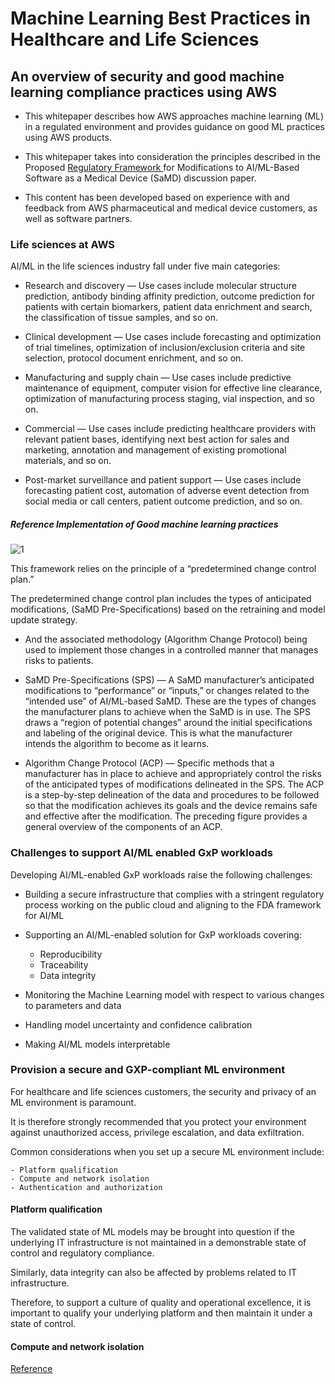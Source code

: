 
# Machine Learning Best Practices in Healthcare and Life Sciences



## An overview of security and good machine learning compliance practices using AWS


- This whitepaper describes how AWS approaches machine learning (ML) in a regulated environment and provides guidance on good ML practices using AWS products.

- This whitepaper takes into consideration the principles described in the Proposed <a href="https://www.fda.gov/files/medical%20devices/published/US-FDA-Artificial-Intelligence-and-Machine-Learning-Discussion-Paper.pdf"> Regulatory Framework </a> for Modifications to AI/ML-Based Software as a Medical Device (SaMD) discussion paper.

- This content has been developed based on experience with and feedback from AWS pharmaceutical and medical device customers, as well as software partners. 


### Life sciences at AWS

AI/ML in the life sciences industry fall under five main categories:


- Research and discovery — Use cases include molecular structure prediction, antibody binding affinity prediction, outcome prediction for patients with certain
biomarkers, patient data enrichment and search, the classification of tissue samples, and so on.

- Clinical development — Use cases include forecasting and optimization of trial timelines, optimization of inclusion/exclusion criteria and site selection, protocol document enrichment, and so on.

- Manufacturing and supply chain — Use cases include predictive maintenance of equipment, computer vision for effective line clearance, optimization of manufacturing process staging, vial inspection, and so on.

- Commercial — Use cases include predicting healthcare providers with relevant patient bases, identifying next best action for sales and marketing, annotation and management of existing promotional materials, and so on. 

- Post-market surveillance and patient support — Use cases include forecasting patient cost, automation of adverse event detection from social media or call centers, patient outcome prediction, and so on.



##### Reference Implementation of Good machine learning practices

![1](https://user-images.githubusercontent.com/23625821/143559110-27689442-ddf2-48e0-9925-85dacc30f14c.png)

This framework relies on the principle of a “predetermined change control plan.” 

The predetermined change control plan includes the types of anticipated modifications, (SaMD Pre-Specifications) based on the retraining and model update strategy. 

- And the associated methodology (Algorithm Change Protocol) being used to implement those changes in a controlled manner that manages risks to patients. 



- SaMD Pre-Specifications (SPS) — A SaMD manufacturer’s anticipated modifications to “performance” or “inputs,” or changes related to the “intended use” of AI/ML-based SaMD. These are the types of changes the manufacturer plans to achieve when the SaMD is in use. The SPS draws a “region of potential changes” around the initial specifications and labeling of the original device. This is what the manufacturer intends the algorithm to become as it learns.


- Algorithm Change Protocol (ACP) — Specific methods that a manufacturer has in place to achieve and appropriately control the risks of the anticipated types of modifications delineated in the SPS. The ACP is a step-by-step delineation of the data and procedures to be followed so that the modification achieves its goals and the device remains safe and effective after the modification. The preceding figure provides a general overview of the components of an ACP. 


### Challenges to support AI/ML enabled GxP workloads

Developing AI/ML-enabled GxP workloads raise the following challenges:


- Building a secure infrastructure that complies with a stringent regulatory process working on the public cloud and aligning to the FDA framework for AI/ML

- Supporting an AI/ML-enabled solution for GxP workloads covering:

    - Reproducibility
    - Traceability
    - Data integrity

- Monitoring the Machine Learning model with respect to various changes to parameters and data

- Handling model uncertainty and confidence calibration

- Making AI/ML models interpretable



### Provision a secure and GXP-compliant ML environment

For healthcare and life sciences customers, the security and privacy of an ML environment is paramount. 

It is therefore strongly recommended that you protect your environment against unauthorized access, privilege escalation, and data exfiltration. 

Common considerations when you set up a secure ML environment include:

    - Platform qualification
    - Compute and network isolation
    - Authentication and authorization 


#### Platform qualification

The validated state of ML models may be brought into question if the underlying IT infrastructure is not maintained in a demonstrable state of control and regulatory compliance. 

Similarly, data integrity can also be affected by problems related to IT infrastructure. 

Therefore, to support a culture of quality and operational excellence, it is important to qualify your underlying platform and then maintain it under a state of control.



#### Compute and network isolation








<a href="https://d1.awsstatic.com/whitepapers/ML-best-practices-health-science.pdf?did=wp_card&trk=wp_card">  Reference </a>




